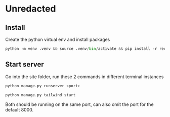 # Unredacted

## Install
Create the python virtual env and install packages
```python
python -m venv .venv && source .venv/bin/activate && pip install -r requirements.txt
```

## Start server
Go into the site folder, run these 2 commands in different terminal instances
```python
python manage.py runserver <port>
```
```python
python manage.py tailwind start
```

Both should be running on the same port, can also omit the port for the default 8000.

